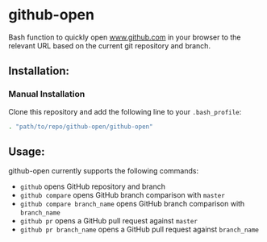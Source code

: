 # github-open

Bash function to quickly open www.github.com in your browser to the relevant URL based on the current git repository and branch.

## Installation:

### Manual Installation

Clone this repository and add the following line to your `.bash_profile`:

```sh
. "path/to/repo/github-open/github-open"
```

## Usage:

github-open currently supports the following commands:

* `github` opens GitHub repository and branch
* `github compare` opens GitHub branch comparison with `master`
* `github compare branch_name` opens GitHub branch comparison with `branch_name`
* `github pr` opens a GitHub pull request against `master`
* `github pr branch_name` opens a GitHub pull request against `branch_name`

